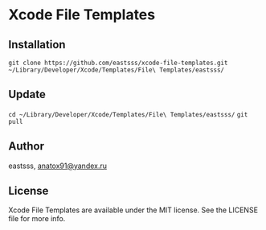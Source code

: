 # Xcode File Templates

## Installation

`git clone https://github.com/eastsss/xcode-file-templates.git ~/Library/Developer/Xcode/Templates/File\ Templates/eastsss/`

## Update

`cd ~/Library/Developer/Xcode/Templates/File\ Templates/eastsss/`
`git pull`

## Author

eastsss, anatox91@yandex.ru

## License

Xcode File Templates are available under the MIT license. See the LICENSE file for more info.